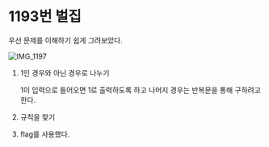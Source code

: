 # 1193번 벌집

우선 문제를 이해하기 쉽게 그려보았다.

![IMG_1197](https://user-images.githubusercontent.com/100505030/185116386-a81f838e-4318-4135-9969-320df6a20783.JPG)

1. 1인 경우와 아닌 경우로 나누기

   1이 입력으로 들어오면 1로 출력하도록 하고 나머지 경우는 반복문을 통해 구하려고 한다.
2. 규칙을 찾기

  
4. flag를 사용했다.
